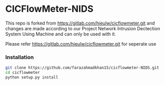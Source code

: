 # CICFlowMeter-NIDS

This repo is forked from https://gitlab.com/hieulw/cicflowmeter.git 
and changes are made according to our Project Network Intrusion Dectection System Using Machine
and can only be used with it.

Please refer https://gitlab.com/hieulw/cicflowmeter.git  for seperate use

 
### Installation

```sh
git clone https://github.com/farazahmadkhan15/cicflowmeter-NIDS.git
cd cicflowmeter
python setup.py install
```




